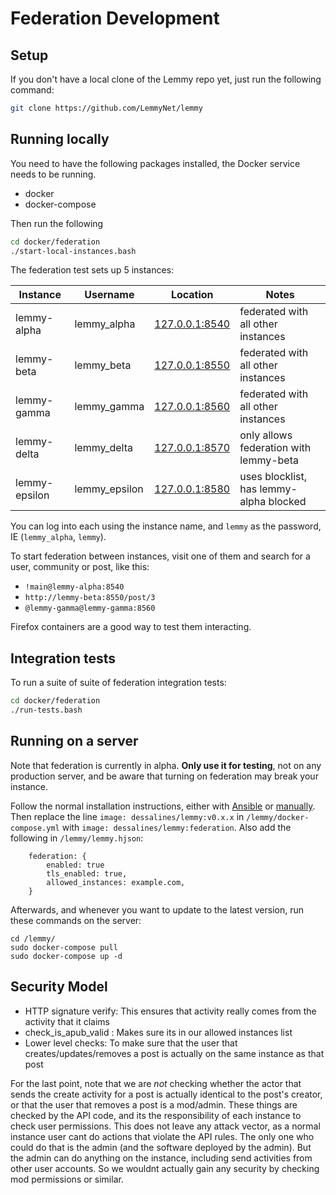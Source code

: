 # Federation Development

## Setup

If you don't have a local clone of the Lemmy repo yet, just run the following command:

```bash
git clone https://github.com/LemmyNet/lemmy
```

## Running locally

You need to have the following packages installed, the Docker service needs to be running.

- docker
- docker-compose

Then run the following
```bash
cd docker/federation
./start-local-instances.bash
```

The federation test sets up 5 instances:

Instance | Username | Location | Notes
--- | --- | --- | ---
lemmy-alpha | lemmy_alpha | [127.0.0.1:8540](http://127.0.0.1:8540) | federated with all other instances
lemmy-beta | lemmy_beta | [127.0.0.1:8550](http://127.0.0.1:8550) | federated with all other instances
lemmy-gamma | lemmy_gamma | [127.0.0.1:8560](http://127.0.0.1:8560) | federated with all other instances
lemmy-delta | lemmy_delta | [127.0.0.1:8570](http://127.0.0.1:8570) | only allows federation with lemmy-beta
lemmy-epsilon | lemmy_epsilon | [127.0.0.1:8580](http://127.0.0.1:8580) | uses blocklist, has lemmy-alpha blocked

You can log into each using the instance name, and `lemmy` as the password, IE (`lemmy_alpha`, `lemmy`). 

To start federation between instances, visit one of them and search for a user, community or post, like this:
- `!main@lemmy-alpha:8540`
- `http://lemmy-beta:8550/post/3`
- `@lemmy-gamma@lemmy-gamma:8560`

Firefox containers are a good way to test them interacting.

## Integration tests

To run a suite of suite of federation integration tests:

```bash
cd docker/federation
./run-tests.bash
```

## Running on a server

Note that federation is currently in alpha. **Only use it for testing**, not on any production server, and be aware that turning on federation may break your instance.

Follow the normal installation instructions, either with [Ansible](administration_install_ansible.md) or
[manually](administration_install_docker.md). Then replace the line `image: dessalines/lemmy:v0.x.x` in 
`/lemmy/docker-compose.yml` with `image: dessalines/lemmy:federation`. Also add the following in
`/lemmy/lemmy.hjson`:

```
    federation: {
        enabled: true
        tls_enabled: true,
        allowed_instances: example.com,
    }
```

Afterwards, and whenever you want to update to the latest version, run these commands on the server:

```
cd /lemmy/
sudo docker-compose pull
sudo docker-compose up -d
```

## Security Model

- HTTP signature verify: This ensures that activity really comes from the activity that it claims
- check_is_apub_valid : Makes sure its in our allowed instances list
- Lower level checks: To make sure that the user that creates/updates/removes a post is actually on the same instance as that post

For the last point, note that we are *not* checking whether the actor that sends the create activity for a post is
actually identical to the post's creator, or that the user that removes a post is a mod/admin. These things are checked
by the API code, and its the responsibility of each instance to check user permissions. This does not leave any attack
vector, as a normal instance user cant do actions that violate the API rules. The only one who could do that is the
admin (and the software deployed by the admin). But the admin can do anything on the instance, including send activities
from other user accounts. So we wouldnt actually gain any security by checking mod permissions or similar.